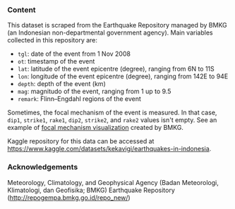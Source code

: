 ### Content

This dataset is scraped from the Earthquake Repository managed by BMKG (an Indonesian non-departmental government agency). Main variables collected in this repository are:

- `tgl`: date of the event from 1 Nov 2008
- `ot`: timestamp of the event
- `lat`: latitude of the event epicentre (degree), ranging from 6N to 11S
- `lon`: longitude of the event epicentre (degree), ranging from 142E to 94E
- `depth`: depth of the event (km)
- `mag`: magnitudo of the event, ranging from 1 up to 9.5
- `remark`: Flinn–Engdahl regions of the event

Sometimes, the focal mechanism of the event is measured. In that case, `dip1`, `strike1`, `rake1`, `dip2`, `strike2`, and `rake2` values isn't empty. See an example of [focal mechanism visualization](http://repogempa.bmkg.go.id/repo_new/viewfm.php?strike1=99.5&dip1=56.9&rake1=118.8&strike2=234.29&dip2=42.7&rake2=53.5&tgl=2022/02/03&ot=11:37:45.161&lat=7.50&lon=119.67&ketlat=S&ketlon=E&depth=10&mag=5.1&remark=Flores+Sea+&status=unset) created by BMKG.

Kaggle repository for this data can be accessed at https://www.kaggle.com/datasets/kekavigi/earthquakes-in-indonesia.

### Acknowledgements
Meteorology, Climatology, and Geophysical Agency (Badan Meteorologi, Klimatologi, dan Geofisika; BMKG) Earthquake Repository (http://repogempa.bmkg.go.id/repo_new/)
